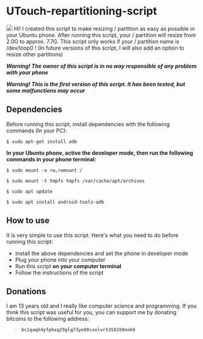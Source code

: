 # UTouch-repartitioning-script

![](https://raw.githubusercontent.com/micky-it/UTouch-repartitioning-script/master/images/1843.png)
Hi! I created this script to make resizing / partition as easy as possible in your Ubuntu phone. After running this script, your / partition will resize from 2.0G to approx. 7.7G. This script only works if your / partition name is /dev/loop0 ! (In future versions of this script, I will also add an option to resize other partitions)

***Warning! The owner of this script is in no way responsible of any problem with your phone***

***Warning! This is the first version of this script. It has been tested, but some malfunctions may occur***

## Dependencies

Before running this script, install dependencies with the following commands (In your PC):

`$ sudo apt-get install adb`


**In your Ubuntu phone, active the developer mode, then run the following commands in your phone terminal:**

`$ sudo mount -o rw,remount /`

`$ sudo mount -t tmpfs tmpfs /var/cache/apt/archives`

`$ sudo apt update`

`$ sudo apt install android-tools-adb`

## How to use

It is very simple to use this script. Here's what you need to do before running this script:


- Install the above dependencies and set the phone in developer mode
- Plug your phone into your computer
- Run this script **on your computer terminal**
- Follow the instructions of the script

## Donations
I am 13 years old and I really like computer science and programming. If you think this script was useful for you, you can support me by donating bitcoins to the following address:

> **`bc1qaqh4yfphxq29glg73yn08cxulvrt358260nnk6`**





